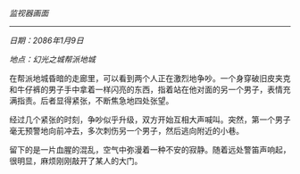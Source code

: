 _监视器画面_

---

_日期：2086年1月9日_

_地点：幻光之城帮派地城_

在帮派地城昏暗的走廊里，可以看到两个人正在激烈地争吵。一个身穿破旧皮夹克和牛仔裤的男子手中拿着一样闪亮的东西，指着站在他对面的另一个男子，表情充满指责。后者显得紧张，不断焦急地四处张望。

经过几个紧张的时刻，争吵似乎升级，双方开始互相大声喊叫。突然，第一个男子毫无预警地向前冲去，多次刺伤另一个男子，然后逃向附近的小巷。

留下的是一片血腥的混乱，空气中弥漫着一种不安的寂静。随着远处警笛声响起，很明显，麻烦刚刚敲开了某人的大门。

